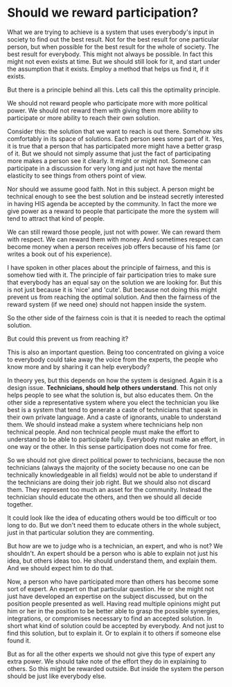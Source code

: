 ﻿# Should we reward participation?



What we are trying to achieve is a system that uses everybody's input in society to find out the best result. Not for the best result for one particular person, but when possible for the best result for the whole of society. The best result for everybody. This might not always be possible. In fact this might not even exists at time. But we should still look for it, and start under the assumption that it exists. Employ a method that helps us find it, if it exists.

But there is a principle behind all this. Lets call this the optimality principle.

We should not reward people who participate more with more political power. We should not reward them with giving them more ability to participate or more ability to reach their own solution.

Consider this: the solution that we want to reach is out there. Somehow sits comfortably in its space of solutions. Each person sees some part of it. Yes, it is true that a person that has participated more might have a better grasp of it. But we should not simply assume that just the fact of participating more makes a person see it clearly. It might or might not. Someone can participate in a discussion for very long and just not have the mental elasticity to see things from others point of view.

Nor should we assume good faith. Not in this subject. A person might be technical enough to see the best solution and be instead secretly interested in having HIS agenda be accepted by the community. In fact the more we give power as a reward to people that participate the more the system will tend to attract that kind of people.

We can still reward those people, just not with power. We can reward them with respect. We can reward them with money. And sometimes respect can become money when a person receives job offers because of his fame (or writes a book out of his experience).

I have spoken in other places about the principle of fairness, and this is somehow tied with it. The principle of fair participation tries to make sure that everybody has an equal say on the solution we are looking for. But this is not just because it is 'nice' and 'cute'. But because not doing this might prevent us from reaching the optimal solution. And then the fairness of the reward system (if we need one) should not happen inside the system.

So the other side of the fairness coin is that it is needed to reach the optimal solution. 

But could this prevent us from reaching it?

This is also an important question. Being too concentrated on giving a voice to everybody could take away the voice from the experts, the people who know more and by sharing it can help everybody?

In theory yes, but this depends on how the system is designed. Again it is a design issue. **Technicians, should help others understand**. This not only helps people to see what the solution is, but also educates them. On the other side a representative system where you elect the technician you like best is a system that tend to generate a caste of technicians that speak in their own private language. And a caste of ignorants, unable to understand them. We should instead make a system where technicians help non technical people. And non technical people must make the effort to understand to be able to participate fully. Everybody must make an effort, in one way or the other. In this sense participation does not come for free.

So we should not give direct political power to technicians, because the non technicians (always the majority of the society because no one can be technically knowledgeable in all fields) would not be able to understand if the technicians are doing their job right. But we should also not discard them. They represent too much an asset for the community. Instead the technician should educate the others, and then we should all decide together.

It could look like the idea of educating others would be too difficult or too long to do. But we don't need them to educate others in the whole subject, just in that particular solution they are commenting.

But how are we to judge who is a technician, an expert, and who is not? We shouldn't. An expert should be a person who is able to explain not just his idea, but others ideas too. He should understand them, and explain them. And we should expect him to do that. 

Now, a person who have participated more than others has become some sort of expert. An expert on that particular question. He or she might not just have developed an expertise on the subject discussed, but on the position people presented as well. Having read multiple opinions might put him or her in the position to be better able to grasp the possible synergies, integrations, or compromises necessary to find an accepted solution. In short what kind of solution could be accepted by everybody. And not just to find this solution, but to explain it. Or to explain it to others if someone else found it.

But as for all the other experts we should not give this type of expert any extra power. We should take note of the effort they do in explaining to others. So this might be rewarded outside. But inside the system the person should be just like everybody else.